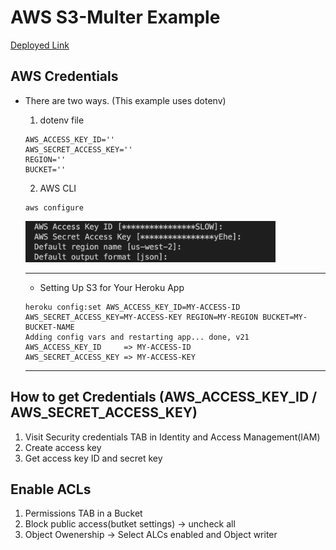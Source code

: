 # AWS S3-Multer Example

[Deployed Link](https://aws-s3-multer-example-jjung.herokuapp.com/)

## AWS Credentials
 - There are two ways. (This example uses dotenv)
    1. dotenv file
    ```
    AWS_ACCESS_KEY_ID=''
    AWS_SECRET_ACCESS_KEY=''
    REGION=''
    BUCKET=''
    ```
    2. AWS CLI
    ```
    aws configure
    ```
    <img src="./assets/img/aws-configure.png" width="400px" />

    ----
    * Setting Up S3 for Your Heroku App

    ```
    heroku config:set AWS_ACCESS_KEY_ID=MY-ACCESS-ID AWS_SECRET_ACCESS_KEY=MY-ACCESS-KEY REGION=MY-REGION BUCKET=MY-BUCKET-NAME
    Adding config vars and restarting app... done, v21
    AWS_ACCESS_KEY_ID     => MY-ACCESS-ID
    AWS_SECRET_ACCESS_KEY => MY-ACCESS-KEY
    ```
    ----

## How to get Credentials (AWS_ACCESS_KEY_ID / AWS_SECRET_ACCESS_KEY)
 1. Visit Security credentials TAB in Identity and Access Management(IAM) 
 2. Create access key
 3. Get access key ID and secret key

## Enable ACLs
 1. Permissions TAB in a Bucket
 2. Block public access(butket settings) -> uncheck all
 3. Object Owenership -> Select ALCs enabled and Object writer
 